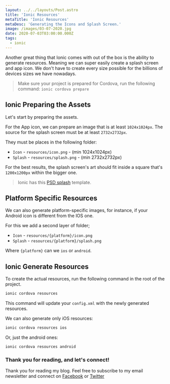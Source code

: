 ```yaml
---
layout: ../../layouts/Post.astro
title: 'Ionic Resources'
metaTitle: 'Ionic Resources'
metaDesc: 'Generating the Icons and Splash Screen.'
image: /images/03-07-2020.jpg
date: 2020-07-03T03:00:00.000Z
tags:
  - ionic
---
```


Another great thing that Ionic comes with out of the box is the ability to generate resources.
Meaning we can super easily create a splash screen and app icon.
We don't have to create every size possible for the billions of devices sizes we have nowadays.

> Make sure your project is prepared for Cordova, run the following command: `ionic cordova prepare`

## Ionic Preparing the Assets

Let's start by preparing the assets.

For the App icon, we can prepare an image that is at least `1024x1024px`. The source for the splash screen must be at least `2732x2732px`.

They must be places in the following folder:

- `Icon` - `resources/icon.png` - (min 1024x1024px)
- `Splash` - `resources/splash.png` - (min 2732x2732px)

For the best results, the splash screen's art should fit inside a square that's `1200x1200px` within the bigger one.

> Ionic has this [PSD splash](https://code.ionicframework.com/resources/splash.psd) template.

## Platform Specific Resources

We can also generate platform-specific images, for instance, if your Android icon is different from the IOS one.

For this we add a second layer of folder;

- `Icon` - `resources/{platform}/icon.png`
- `Splash` - `resources/{platform}/splash.png`

Where `{platform}` can we `ios` or `android`.

## Ionic Generate Resources

To create the actual resources, run the following command in the root of the project.

```bash
ionic cordova resources
```

This command will update your `config.xml` with the newly generated resources.

We can also generate only iOS resources:

```bash
ionic cordova resources ios
```

Or, just the android ones:

```bash
ionic cordova resources android
```

### Thank you for reading, and let's connect!

Thank you for reading my blog. Feel free to subscribe to my email newsletter and connect on [Facebook](https://www.facebook.com/DailyDevTipsBlog) or [Twitter](https://twitter.com/DailyDevTips1)
